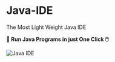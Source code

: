 # <b>Java-IDE</b>
The Most Light Weight Java IDE

<b> 🚀 Run Java Programs in just One Click 🖱️</b>

![Java IDE](https://user-images.githubusercontent.com/83002941/148045803-d628b9fb-e449-40a2-9334-78a9716ade0c.gif)
